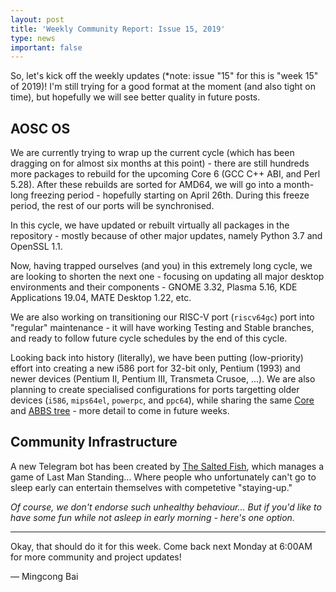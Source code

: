 ```yaml
---
layout: post
title: 'Weekly Community Report: Issue 15, 2019'
type: news
important: false
---
```


So, let's kick off the weekly updates (*note: issue "15" for this is "week 15" of 2019)! I'm still trying for a good format at the moment (and also tight on time), but hopefully we will see better quality in future posts.

AOSC OS
-------

We are currently trying to wrap up the current cycle (which has been dragging on for almost six months at this point) - there are still hundreds more packages to rebuild for the upcoming Core 6 (GCC C++ ABI, and Perl 5.28). After these rebuilds are sorted for AMD64, we will go into a month-long freezing period - hopefully starting on April 26th. During this freeze period, the rest of our ports will be synchronised.

In this cycle, we have updated or rebuilt virtually all packages in the repository - mostly because of other major updates, namely Python 3.7 and OpenSSL 1.1.

Now, having trapped ourselves (and you) in this extremely long cycle, we are looking to shorten the next one - focusing on updating all major desktop environments and their components - GNOME 3.32, Plasma 5.16, KDE Applications 19.04, MATE Desktop 1.22, etc.

We are also working on transitioning our RISC-V port (`riscv64gc`) port into "regular" maintenance - it will have working Testing and Stable branches, and ready to follow future cycle schedules by the end of this cycle. 

Looking back into history (literally), we have been putting (low-priority) effort into creating a new i586 port for 32-bit only, Pentium (1993) and newer devices (Pentium II, Pentium III, Transmeta Crusoe, ...). We are also planning to create specialised configurations for ports targetting older devices (`i586`, `mips64el`, `powerpc`, and `ppc64`), while sharing the same [Core](https://github.com/AOSC-Dev/aosc-os-core/) and [ABBS tree](https://github.com/AOSC-Dev/aosc-os-abbs/) - more detail to come in future weeks.

Community Infrastructure
------------------------

A new Telegram bot has been created by [The Salted Fish](https://gist.github.com/RedL0tus/), which manages a game of Last Man Standing... Where people who unfortunately can't go to sleep early can entertain themselves with competetive "staying-up."

*Of course, we don't endorse such unhealthy behaviour... But if you'd like to have some fun while not asleep in early morning - here's one option.*

----

Okay, that should do it for this week. Come back next Monday at 6:00AM for more community and project updates!

— Mingcong Bai